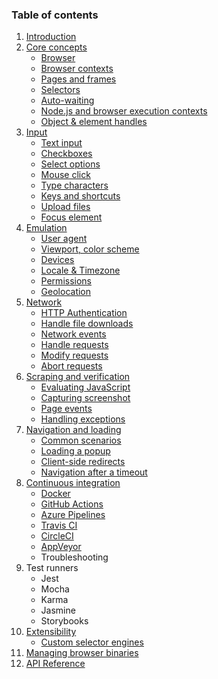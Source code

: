 ### Table of contents

1. [Introduction](./intro.md)
1. [Core concepts](./core-concepts.md)
    - [Browser](./core-concepts.md#browser)
    - [Browser contexts](./core-concepts.md#browser-contexts)
    - [Pages and frames](./core-concepts.md#pages-and-frames)
    - [Selectors](./core-concepts.md#selectors)
    - [Auto-waiting](./core-concepts.md#auto-waiting)
    - [Node.js and browser execution contexts](./core-concepts.md#node-js-and-browser-execution-contexts)
    - [Object & element handles](./core-concepts.md#object--element-handles)
1. [Input](./input.md)
    - [Text input](./input.md#text-input)
    - [Checkboxes](./input.md#checkboxes)
    - [Select options](./input.md#select-options)
    - [Mouse click](./input.md#mouse-click)
    - [Type characters](./input.md#type-characters)
    - [Keys and shortcuts](./input.md#keys-and-shortcuts)
    - [Upload files](./input.md#upload-files)
    - [Focus element](./input.md#focus-element)
1. [Emulation](./emulation.md)
    - [User agent](./emulation.md#user-agent)
    - [Viewport, color scheme](./emulation.md#viewport-color-scheme)
    - [Devices](./emulation.md#devices)
    - [Locale & Timezone](./emulation.md#locale--timezone)
    - [Permissions](./emulation.md#permissions)
    - [Geolocation](./emulation.md#geolocation)
1. [Network](./network.md)
    - [HTTP Authentication](./network.md#http-authentication)
    - [Handle file downloads](./network.md#handle-file-downloads)
    - [Network events](./network.md#network-events)
    - [Handle requests](./network.md#handle-requests)
    - [Modify requests](./network.md#modify-requests)
    - [Abort requests](./network.md#abort-requests)
1. [Scraping and verification](./verification.md)
    - [Evaluating JavaScript](./verification.md#evaluating-javascript)
    - [Capturing screenshot](./verification.md#capturing-screenshot)
    - [Page events](./verification.md#page-events)
    - [Handling exceptions](./verification.md#handling-exceptions)
1. [Navigation and loading](./loading.md)
    - [Common scenarios](./loading.md#common-scenarios)
    - [Loading a popup](./loading.md#loading-a-popup)
    - [Client-side redirects](./loading.md#unusual-client-side-redirects)
    - [Navigation after a timeout](./loading.md#click-triggers-navigation-after-a-timeout)
1. [Continuous integration](./ci.md)
    - [Docker](./ci.md#docker)
    - [GitHub Actions](./ci.md#github-actions)
    - [Azure Pipelines](./ci.md#azure-pipelines)
    - [Travis CI](./ci.md#travis-ci)
    - [CircleCI](./ci.md#circleci)
    - [AppVeyor](./ci.md#appveyor)
    - Troubleshooting
1. Test runners
    - Jest
    - Mocha
    - Karma
    - Jasmine
    - Storybooks
1. [Extensibility](./extensibility.md)
    - [Custom selector engines](./extensibility.md#custom-selector-engines)
1. [Managing browser binaries](./browsers.md)
1. [API Reference](./api.md)

